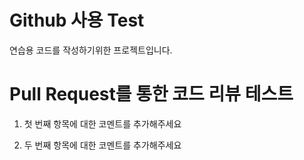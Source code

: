 # Github 사용 Test

연습용 코드를 작성하기위한 프로젝트입니다.

# Pull Request를 통한 코드 리뷰 테스트

1. 첫 번째 항목에 대한 코멘트를 추가해주세요

2. 두 번째 항목에 대한 코멘트를 추가해주세요
